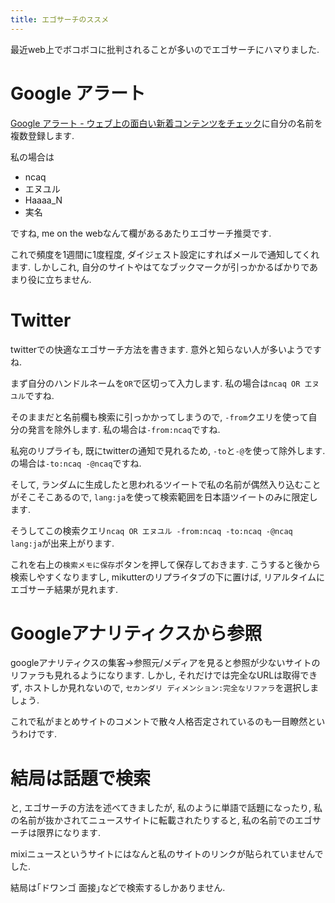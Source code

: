 ```yaml
---
title: エゴサーチのススメ
---
```


最近web上でボコボコに批判されることが多いのでエゴサーチにハマりました.

# Google アラート

[Google アラート - ウェブ上の面白い新着コンテンツをチェック](https://www.google.com/alerts)に自分の名前を複数登録します.

私の場合は

* ncaq
* エヌユル
* Haaaa_N
* 実名

ですね,
me on the webなんて欄があるあたりエゴサーチ推奨です.

これで頻度を1週間に1度程度,
ダイジェスト設定にすればメールで通知してくれます.
しかしこれ,
自分のサイトやはてなブックマークが引っかかるばかりであまり役に立ちません.

# Twitter

twitterでの快適なエゴサーチ方法を書きます.
意外と知らない人が多いようですね.

まず自分のハンドルネームを`OR`で区切って入力します.
私の場合は`ncaq OR エヌユル`ですね.

そのままだと名前欄も検索に引っかかってしまうので,
`-from`クエリを使って自分の発言を除外します.
私の場合は`-from:ncaq`ですね.

私宛のリプライも,
既にtwitterの通知で見れるため,
`-to`と`-@`を使って除外します.
の場合は`-to:ncaq -@ncaq`ですね.

そして,
ランダムに生成したと思われるツイートで私の名前が偶然入り込むことがそこそこあるので,
`lang:ja`を使って検索範囲を日本語ツイートのみに限定します.

そうしてこの検索クエリ`ncaq OR エヌユル -from:ncaq -to:ncaq -@ncaq lang:ja`が出来上がります.

これを右上の`検索メモに保存`ボタンを押して保存しておきます.
こうすると後から検索しやすくなりますし,
mikutterのリプライタブの下に置けば,
リアルタイムにエゴサーチ結果が見れます.

# Googleアナリティクスから参照

googleアナリティクスの集客→参照元/メディアを見ると参照が少ないサイトのリファラも見れるようになります.
しかし,
それだけでは完全なURLは取得できず,
ホストしか見れないので,
`セカンダリ ディメンション:完全なリファラ`を選択しましょう.

これで私がまとめサイトのコメントで散々人格否定されているのも一目瞭然というわけです.

# 結局は話題で検索

と,
エゴサーチの方法を述べてきましたが,
私のように単語で話題になったり,
私の名前が抜かされてニュースサイトに転載されたりすると,
私の名前でのエゴサーチは限界になります.

mixiニュースというサイトにはなんと私のサイトのリンクが貼られていませんでした.

結局は｢ドワンゴ 面接｣などで検索するしかありません.
